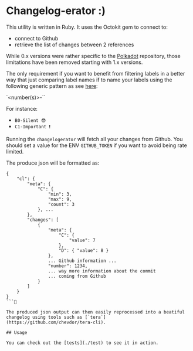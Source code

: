 # Changelog-erator :)

This utility is written in Ruby. It uses the Octokit gem to connect to:
- connect to Github
- retrieve the list of changes between 2 references

While 0.x versions were rather specific to the [Polkadot](https://github.com/paritytech/polkadot) repository, those limitations have been removed starting with 1.x versions.

The only requirement if you want to benefit from filtering labels in a better way that just comparing label names if to name your labels using the following generic pattern as see [here](https://github.com/paritytech/polkadot/labels):

`<letter><number(s)>-<arbitrary text>``

For instance:

- `B0-Silent 😎`
- `C1-Important ❗️`

Running the `changelogerator` will fetch all your changes from Github. You should set a value for the ENV `GITHUB_TOKEN` if you want to avoid being rate limited.

The produce json will be formatted as:
```
{
    "cl": {
        "meta": {
            "C": {
                "min": 3,
                "max": 9,
                "count": 3
            }, ...
        },
        "changes": [
            {
                "meta": {
                    "C": {
                        "value": 7
                    },
                    "D": { "value": 8 }
                },
                ... Github information ...
                "number": 1234,
                ... way more information about the commit
                ... coming from Github
            }
        ]
    }
}
```

The produced json output can then easily reprocessed into a beatiful changelog using tools such as [`tera`](https://github.com/chevdor/tera-cli).

## Usage

You can check out the [tests](./test) to see it in action.
